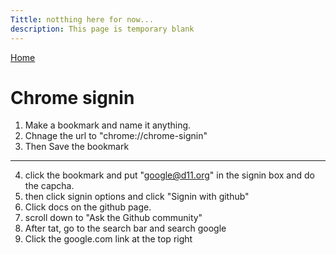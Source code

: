 ```yaml
---
Tittle: notthing here for now...
description: This page is temporary blank
---
```

[Home](index.md)

# Chrome signin

1. Make a bookmark and name it anything.
2. Chnage the url to "chrome://chrome-signin"
3. Then Save the bookmark 
___
4. click the bookmark and put "google@d11.org" in the signin box and do the capcha.
5. then click signin options and click "Signin with github"
6. Click docs on the github page.
7. scroll down to "Ask the Github community"
8. After tat, go to the search bar and search google
9. Click the google.com link at the top right
